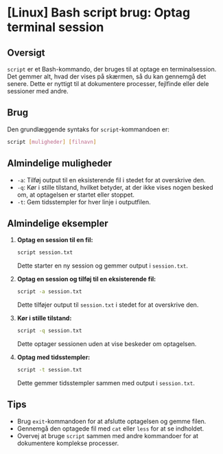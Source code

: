 # [Linux] Bash script brug: Optag terminal session

## Oversigt
`script` er et Bash-kommando, der bruges til at optage en terminalsession. Det gemmer alt, hvad der vises på skærmen, så du kan gennemgå det senere. Dette er nyttigt til at dokumentere processer, fejlfinde eller dele sessioner med andre.

## Brug
Den grundlæggende syntaks for `script`-kommandoen er:

```bash
script [muligheder] [filnavn]
```

## Almindelige muligheder
- `-a`: Tilføj output til en eksisterende fil i stedet for at overskrive den.
- `-q`: Kør i stille tilstand, hvilket betyder, at der ikke vises nogen besked om, at optagelsen er startet eller stoppet.
- `-t`: Gem tidsstempler for hver linje i outputfilen.

## Almindelige eksempler

1. **Optag en session til en fil:**
   ```bash
   script session.txt
   ```
   Dette starter en ny session og gemmer output i `session.txt`.

2. **Optag en session og tilføj til en eksisterende fil:**
   ```bash
   script -a session.txt
   ```
   Dette tilføjer output til `session.txt` i stedet for at overskrive den.

3. **Kør i stille tilstand:**
   ```bash
   script -q session.txt
   ```
   Dette optager sessionen uden at vise beskeder om optagelsen.

4. **Optag med tidsstempler:**
   ```bash
   script -t session.txt
   ```
   Dette gemmer tidsstempler sammen med output i `session.txt`.

## Tips
- Brug `exit`-kommandoen for at afslutte optagelsen og gemme filen.
- Gennemgå den optagede fil med `cat` eller `less` for at se indholdet.
- Overvej at bruge `script` sammen med andre kommandoer for at dokumentere komplekse processer.